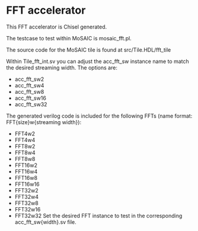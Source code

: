 
# FFT accelerator
This FFT accelerator is Chisel generated. 

The testcase to test within MoSAIC is mosaic_fft.pl. 

The source code for the MoSAIC tile is found at src/Tile.HDL/fft_tile

Within Tile_fft_int.sv you can adjust the acc_fft_sw instance name to match the desired streaming width. The options are:
- acc_fft_sw2
- acc_fft_sw4
- acc_fft_sw8
- acc_fft_sw16
- acc_fft_sw32

The generated verilog code is included for the following FFTs (name format: FFT{size}w{streaming width}):
- FFT4w2
- FFT4w4
- FFT8w2
- FFT8w4
- FFT8w8
- FFT16w2
- FFT16w4
- FFT16w8
- FFT16w16
- FFT32w2
- FFT32w4
- FFT32w8
- FFT32w16
- FFT32w32
Set the desired FFT instance to test in the corresponding acc_fft_sw{width}.sv file.

